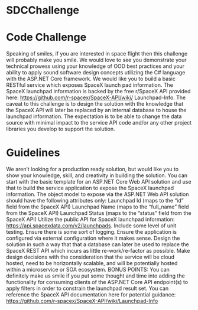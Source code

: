 # SDCChallenge

# Code Challenge
Speaking of smiles, if you are interested in space flight then this challenge will probably make you smile. We would love to see you demonstrate
your technical prowess using your knowledge of OOD best practices and your ability to apply sound software design concepts utilizing the C#
language with the ASP.NET Core framework. We would like you to build a basic RESTful service which exposes SpaceX launch pad
information. The SpaceX launchpad information is backed by the free r/SpaceX API provided here: https://github.com/r-spacex/SpaceX-API/wiki/
Launchpad-Info. The caveat to this challenge is to design the solution with the knowledge that the SpaceX API will later be replaced by an
internal database to house the launchpad information. The expectation is to be able to change the data source with minimal impact to the service
API code and/or any other project libraries you develop to support the solution.
# Guidelines
We aren’t looking for a production ready solution, but would like you to show your knowledge, skill, and creativity in building the solution.
You can start with the basic template for an ASP.NET Core Web API solution and use that to build the service application to expose the
SpaceX launchpad information.
The object model to expose via the ASP.NET Web API solution should have the following attributes only:
Launchpad Id (maps to the “id” field from the SpaceX API)
Launchpad Name (maps to the “full_name” field from the SpaceX API)
Launchpad Status (maps to the “status” field from the SpaceX API)
Utilize the public API for SpaceX launchpad information: https://api.spacexdata.com/v2/launchpads.
Include some level of unit testing.
Ensure there is some sort of logging.
Ensure the application is configured via external configuration where it makes sense.
Design the solution in such a way that that a database can later be used to replace the SpaceX REST API which incurs as little
re-work/re-factor as possible.
Make design decisions with the consideration that the service will be cloud hosted, need to be horizontally scalable, and will be potentially
hosted within a microservice or SOA ecosystem.
BONUS POINTS: You can definitely make us smile if you put some thought and time into adding the functionality for consuming clients of
the ASP.NET Core API endpoint(s) to apply filters in order to constrain the launchpad result set. You can reference the SpaceX API
documentation here for potential guidance: https://github.com/r-spacex/SpaceX-API/wiki/Launchpad-Info
